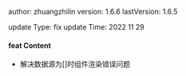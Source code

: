 author:       zhuangzhilin
version:      1.6.6
lastVersion:  1.6.5

update Type:  fix
update Time:  2022 11 29

#### feat Content
- 解决数据源为[]时组件渲染错误问题


